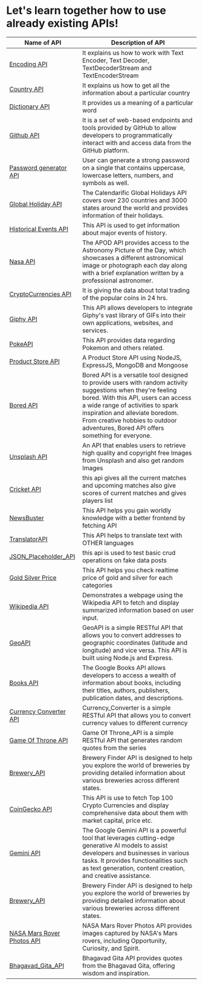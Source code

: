 # **Let's learn together how to use already existing APIs!**

| Name of API | Description of API |
|---|---|
|[Encoding API](./EncodingAPI)| It explains us how to work with Text Encoder, Text Decoder, TextDecoderStream and TextEncoderStream|
|[Country API](./CountryAPI)| It explains us how to get all the information about a particular country|
|[Dictionary API](./DictionaryAPI)| It provides us a meaning of a particular word|
|[Github API](./GithubAPI)|It is a set of web-based endpoints and tools provided by GitHub to allow developers to programmatically interact with and access data from the GitHub platform.| 
|[Password generator API](./PasswordGeneratorAPI)|User can generate a strong password on a single that contains uppercase, lowercase letters, numbers, and symbols as well.|
|[Global Holiday API](./GlobalHolidayAPI)|The Calendarific Global Holidays API covers over 230 countries and 3000 states around the world and provides information of their holidays.|
|[Historical Events API](./HistoricalEventsAPI)|This API is used to get information about major events of history.|
|[Nasa API](./NasaAPI)|The APOD API provides access to the Astronomy Picture of the Day, which showcases a different astronomical image or photograph each day along with a brief explanation written by a professional astronomer.|
|[CryptoCurrencies API](./CryptoCurrenciesAPIs)| It is giving the data about total trading of the popular coins in 24 hrs.|
|[Giphy API](./GiphyAPI)|This API allows developers to integrate Giphy's vast library of GIFs into their own applications, websites, and services.|
|[PokeAPI](./PokeAPI/)| This API provides data regarding Pokemon and others related. |
|[Product Store API](./ProductStoreAPI/)| A Product Store API using NodeJS, ExpressJS, MongoDB and Mongoose |
|[Bored API](./BoredAPI/)|Bored API is a versatile tool designed to provide users with random activity suggestions when they're feeling bored. With this API, users can access a wide range of activities to spark inspiration and alleviate boredom. From creative hobbies to outdoor adventures, Bored API offers something for everyone.|
|[Unsplash API](./unsplashApi/)| An API that enables users to retrieve high quality and copyright free Images from Unsplash and also get random Images |
|[Cricket API](./Cricket_Score_API/)| this api gives all the current matches and upcoming matches also give scores of current matches and gives players list  |
|[NewsBuster](./news-buster-api/)|This API helps you gain worldly knowledge with a better frontend by fetching API |
|[TranslatorAPI](./TranslatorAPI/)|This API helps to translate text with OTHER languages|
|[JSON_Placeholder_API](./JSON_Plaeholder_API/)| this api is used to test basic crud operations on fake data posts |
|[Gold Silver Price](./Gold,silver_price_API/)|This API helps you check realtime price of gold and silver for each categories |
|[Wikipedia API](./Wikipedia_API/)| Demonstrates a webpage using the Wikipedia API to fetch and display summarized information based on user input.|
|[GeoAPI](./GeoAPI/)| GeoAPI is a simple RESTful API that allows you to convert addresses to geographic coordinates (latitude and longitude) and vice versa. This API is built using Node.js and Express.|
|[Books API](./Books_API/)| The Google Books API allows developers to access a wealth of information about books, including their titles, authors, publishers, publication dates, and descriptions. |
|[Currency Converter API](./Currency_Converter_API/)| Currency_Converter is a simple RESTful API that allows you to convert currency values to different currency|
|[Game Of Throne API](./GameOfThrone_API/)| Game Of Throne_API is a simple RESTful API that generates random quotes from the series|
|[Brewery_API](./Brewery_API/)| Brewery Finder API is designed to help you explore the world of breweries by providing detailed information about various breweries across different states.|
|[CoinGecko API](./CoinGecko_API/)| This API is use to fetch Top 100 Crypto Currencies and display comprehensive data about them with market capital, price etc.|
|[Gemini API](./Gemini_API/)| The Google Gemini API is a powerful tool that leverages cutting-edge generative AI models to assist developers and businesses in various tasks. It provides functionalities such as text generation, content creation, and creative assistance.|
|[Brewery_API](./Brewery_API/)| Brewery Finder API is designed to help you explore the world of breweries by providing detailed information about various breweries across different states.|
|[NASA Mars Rover Photos API](./NASA_Mars_Rover_Photos_API/)|NASA Mars Rover Photos API provides images captured by NASA's Mars rovers, including Opportunity, Curiosity, and Spirit.|
|[Bhagavad_Gita_API](./Bhagavad_Gita_API/)| Bhagavad Gita API provides quotes from the Bhagavad Gita, offering wisdom and inspiration.|
